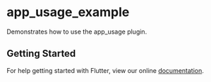 # app_usage_example

Demonstrates how to use the app_usage plugin.

## Getting Started

For help getting started with Flutter, view our online
[documentation](https://flutter.io/).
